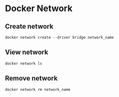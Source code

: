 # Docker Network

## Create network
`docker network create --driver bridge network_name`

## View network
`docker network ls`

## Remove network
`docker network rm network_name`
